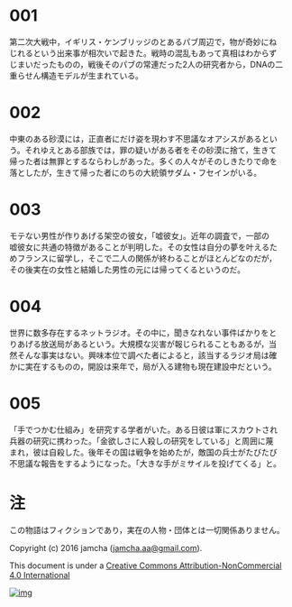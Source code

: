 # 001

第二次大戦中，イギリス・ケンブリッジのとあるパブ周辺で，物が奇妙にね  
じれるという出来事が相次いで起きた。戦時の混乱もあって真相はわからず  
じまいだったものの，戦後そのパブの常連だった2人の研究者から，DNAの二  
重らせん構造モデルが生まれている。  

# 002

中東のある砂漠には，正直者にだけ姿を現わす不思議なオアシスがあるとい  
う。それゆえとある部族では，罪の疑いがある者をその砂漠に捨て，生きて  
帰った者は無罪とするならわしがあった。多くの人々がそのしきたりで命を  
落としたが，生きて帰った者にのちの大統領サダム・フセインがいる。  

# 003

モテない男性が作りあげる架空の彼女，「嘘彼女」。近年の調査で，一部の  
嘘彼女に共通の特徴があることが判明した。その女性は自分の夢を叶えるた  
めフランスに留学し，そこで二人の関係が終わることがほとんどなのだが，  
その後実在の女性と結婚した男性の元には帰ってくるというのだ。  

# 004

世界に数多存在するネットラジオ。その中に，聞きなれない事件ばかりをと  
りあげる放送局があるという。大規模な災害が報じられることもあるが，当  
然そんな事実はない。興味本位で調べた者によると，該当するラジオ局は確  
かに実在するものの，開設は来年で，局が入る建物も現在建設中だという。  

# 005

「手でつかむ仕組み」を研究する学者がいた。ある日彼は軍にスカウトされ  
兵器の研究に携わった。「金欲しさに人殺しの研究をしている」と周囲に蔑  
まれ，彼は自殺した。後年その国は戦争を始めたが，敵国の兵士がたびたび  
不思議な報告をするようになった。「大きな手がミサイルを投げてくる」と。  

# 注

この物語はフィクションであり，実在の人物・団体とは一切関係ありません。  

Copyright (c) 2016 jamcha (jamcha.aa@gmail.com).  

This document is under a [Creative Commons Attribution-NonCommercial 4.0 International](http://creativecommons.org/licenses/by-nc/4.0/deed)  

[![img](http://i.creativecommons.org/l/by-nc/3.0/80x15.png)](http://creativecommons.org/licenses/by-nc/4.0/deed)